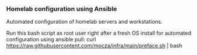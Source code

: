 ### Homelab configuration using Ansible
Automated configuration of homelab servers and workstations.

Run this bash script as root user right after a fresh OS install for automated configuration using ansible pull:
curl https://raw.githubusercontent.com/mocza/infra/main/preface.sh | bash

